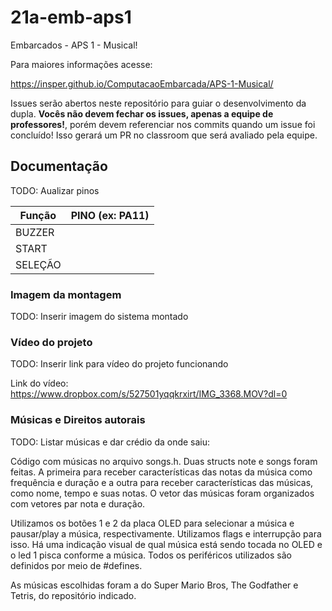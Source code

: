 # 21a-emb-aps1

Embarcados - APS 1 - Musical!

Para maiores informações acesse:

https://insper.github.io/ComputacaoEmbarcada/APS-1-Musical/

Issues serão abertos neste repositório para guiar o desenvolvimento
da dupla. **Vocês não devem fechar os issues, apenas a equipe de professores!**, porém devem referenciar nos commits quando um issue 
foi concluído! Isso gerará um PR no classroom que será avaliado pela equipe.

## Documentação

TODO: Aualizar pinos

| Função  | PINO (ex: PA11) |
|---------|-----------------|
| BUZZER  |                 |
| START   |                 |
| SELEÇÃO |                 |

### Imagem da montagem

TODO: Inserir imagem do sistema montado

### Vídeo do projeto

TODO: Inserir link para vídeo do projeto funcionando

Link do vídeo: https://www.dropbox.com/s/527501yqqkrxirt/IMG_3368.MOV?dl=0


### Músicas e Direitos autorais

TODO: Listar músicas e dar crédio da onde saiu:


Código com músicas no arquivo songs.h. Duas structs note e songs foram feitas. A primeira para receber características das notas da música
como frequência e duração e a outra para receber características das músicas, como nome, tempo e suas notas. O vetor das músicas foram organizados
com vetores par nota e duração. 

Utilizamos os botões 1 e 2 da placa OLED para selecionar a música e pausar/play a música, respectivamente. Utilizamos flags e interrupção para isso. 
Há uma indicação visual de qual música está sendo tocada no OLED e o led 1 pisca conforme a música. Todos os periféricos utilizados são definidos
por meio de #defines. 

As músicas escolhidas foram a do Super Mario Bros, The Godfather e Tetris, do repositório indicado. 
